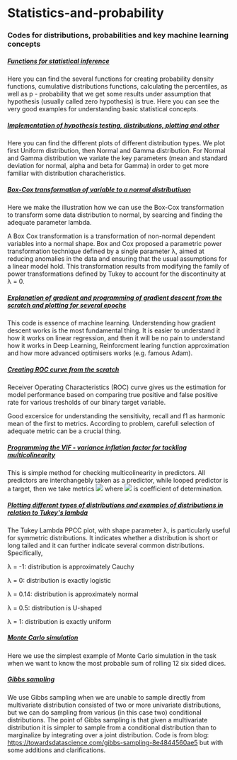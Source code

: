 # Statistics-and-probability

### Codes for distributions, probabilities and key machine learning concepts

##### [Functions for statistical inference](https://github.com/Vitomir84/Statistics-and-probability/blob/master/Hypothesis_testing.ipynb)

Here you can find the several functions for creating probability density functions, cumulative distributions functions, calculating the percentiles,
as well as p - probability that we get some results under assumption that hypothesis (usually called zero hypothesis) is true. Here you can see the 
very good examples for understanding basic statistical concepts. 

##### [Implementation of hypothesis testing, distributions, plotting and other](https://github.com/Vitomir84/Statistics-and-probability/blob/master/Distributions.ipynb)

Here you can find the different plots of different distribution types. We plot first Uniform distribution, then Normal and Gamma distribution.
For Normal and Gamma distribution we variate the key parameters (mean and standard deviation for normal, alpha and beta for Gamma) in order
to get more familiar with distribution characheristics. 

##### [Box-Cox transformation of variable to a normal distributiuon](https://github.com/Vitomir84/Statistics-and-probability/blob/master/Box%20Cox%20transformation.ipynb)

Here we make the illustration how we can use the Box-Cox transformation to transform some data distribution to normal, by searcing and finding the 
adequate parameter lambda.

A Box Cox transformation is a transformation of non-normal dependent variables into a normal shape. Box and Cox proposed a parametric power transformation technique defined by a single parameter λ, aimed at reducing anomalies in the data and ensuring that the usual assumptions for a linear model hold. This transformation results from modifying the family of power transformations defined by Tukey to account for the discontinuity at λ = 0.

##### [Explanation of gradient and programming of gradient descent from the scratch and plotting for several epochs](https://github.com/Vitomir84/Statistics-and-probability/blob/master/Gradient%20and%20programming%20gradient%20descent.ipynb)

This code is essence of machine learning. Understending how gradient descent works is the most fundamental thing. It is easier to understand it
how it works on linear regression, and then it will be no pain to understand how it works in Deep Learning, Reinforcment learing function approximation
and how more advanced optimisers works (e.g. famous Adam).

##### [Creating ROC curve from the scratch](https://github.com/Vitomir84/Statistics-and-probability/blob/master/Creating%20ROC%20curve.ipynb) 

Receiver Operating Characteristics (ROC) curve gives us the estimation for model performance based on comparing true positive and false positive rate for various tresholds of our binary target variable.

Good excersice for understanding the sensitivity, recall and f1 as harmonic mean of the first to metrics. According to problem, carefull selection
of adequate metric can be a crucial thing. 

##### [Programming the VIF - variance inflation factor for tackling multicolinearity](https://github.com/Vitomir84/Statistics-and-probability/blob/master/VIF.ipynb)

This is simple method for checking multicolinearity in predictors. All predictors are interchangebly taken as a predictor, while looped predictor is a target, then we take metrics <img src="https://render.githubusercontent.com/render/math?math=\frac{1}{1-R^2}"> where <img src="https://render.githubusercontent.com/render/math?math=R^2"> is coefficient of determination.


##### [Plotting different types of distributions and examples of distributions in relation to Tukey's lambda](https://github.com/Vitomir84/Statistics-and-probability/blob/master/VIF.ipynb)

The Tukey Lambda PPCC plot, with shape parameter λ, is particularly useful for symmetric distributions. It indicates whether a distribution is short or long tailed and it can further indicate several common distributions. Specifically,

λ = -1: distribution is approximately Cauchy

λ = 0: distribution is exactly logistic

λ = 0.14: distribution is approximately normal

λ = 0.5: distribution is U-shaped

λ = 1: distribution is exactly uniform

##### [Monte Carlo simulation](https://github.com/Vitomir84/Statistics-and-probability/blob/master/MonteCarlo_sampling.ipynb)

Here we use the simplest example of Monte Carlo simulation in the task when we want to know the most probable sum of rolling 12 six sided dices. 

##### [Gibbs sampling](https://github.com/Vitomir84/Statistics-and-probability/blob/master/Gibbs_Sampling.ipynb)

We use Gibbs sampling when we are unable to sample directly from multivariate distribution consisted of two or more univariate distributions, but we can do sampling from various (in this case two) conditional distributions. The point of Gibbs sampling is that given a multivariate distribution it is simpler to sample from a conditional distribution than to marginalize by integrating over a joint distribution. Code is from blog: https://towardsdatascience.com/gibbs-sampling-8e4844560ae5 but with some additions and clarifications.
